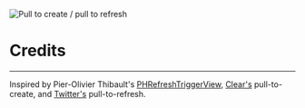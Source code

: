 ![Pull to create / pull to refresh](https://s3.amazonaws.com/peyton.github.com/MOOPullGesture/Why.png)

# Credits
----------

Inspired by Pier-Olivier Thibault's [PHRefreshTriggerView](https://github.com/pothibo/PHRefreshTriggerView), [Clear's](http://www.realmacsoftware.com/clear/) pull-to-create, and [Twitter's](http://itunes.apple.com/us/app/twitter/id333903271?mt=8) pull-to-refresh.
